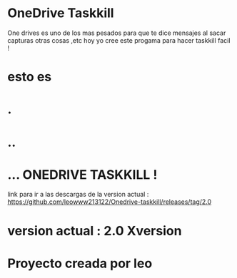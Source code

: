 # OneDrive Taskkill
One drives es uno de los mas pesados para que te dice mensajes al sacar capturas otras cosas ,etc
hoy yo cree este progama para hacer taskkill facil !
#
#
# esto es
#
#
#
# .
# ..
# ... ONEDRIVE TASKKILL ! 
link para ir a las descargas de la version actual : https://github.com/leowww213122/Onedrive-taskkill/releases/tag/2.0
#
#
#
#
#
# version actual : 2.0 Xversion
#
#
# Proyecto creada por leo
